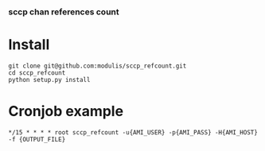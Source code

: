 ### sccp chan references count

# Install
```
git clone git@github.com:modulis/sccp_refcount.git
cd sccp_refcount
python setup.py install
```

# Cronjob example

```
*/15 * * * * root sccp_refcount -u{AMI_USER} -p{AMI_PASS} -H{AMI_HOST} -f {OUTPUT_FILE}
```
